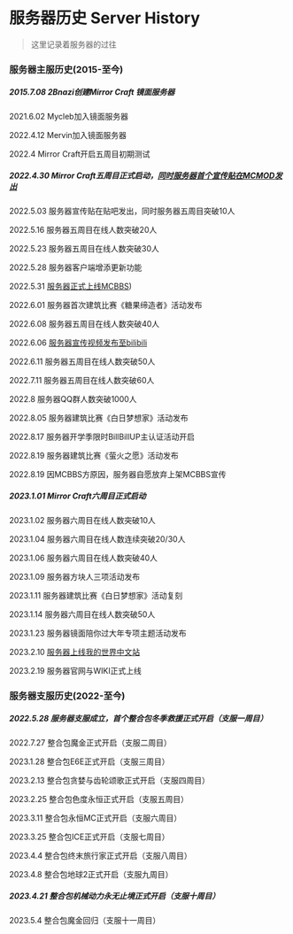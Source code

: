 # 服务器历史 Server History

> 这里记录着服务器的过往

### 服务器主服历史(2015-至今)

##### 2015.7.08 2Bnazi创建Mirror Craft 镜面服务器

2021.6.02 Mycleb加入镜面服务器

2022.4.12 Mervin加入镜面服务器

2022.4 Mirror Craft开启五周目初期测试

##### 2022.4.30 Mirror Craft五周目正式启动，[同时服务器首个宣传贴在MCMOD发出](https://play.mcmod.cn/sv20186262.html)

2022.5.03 服务器宣传贴在贴吧发出，同时服务器五周目突破10人

2022.5.16 服务器五周目在线人数突破20人

2022.5.23 服务器五周目在线人数突破30人

2022.5.28 服务器客户端增添更新功能

2022.5.31 [服务器正式上线MCBBS](https://www.mcbbs.net/thread-1339659-1-1.html))

2022.6.01 服务器首次建筑比赛《糖果缔造者》活动发布

2022.6.08 服务器五周目在线人数突破40人

2022.6.06 [服务器宣传视频发布至bilibili](https://www.bilibili.com/video/BV1PF411V7zZ)

2022.6.11 服务器五周目在线人数突破50人

2022.7.11 服务器五周目在线人数突破60人

2022.8 服务器QQ群人数突破1000人

2022.8.05 服务器建筑比赛《白日梦想家》活动发布

2022.8.17 服务器开学季限时BillBillUP主认证活动开启

2022.8.19 服务器建筑比赛《萤火之愿》活动发布

2022.8.19 因MCBBS方原因，服务器自愿放弃上架MCBBS宣传

##### 2023.1.01 Mirror Craft六周目正式启动

2023.1.02 服务器六周目在线人数突破10人

2023.1.04 服务器六周目在线人数连续突破20/30人

2023.1.06 服务器六周目在线人数突破40人

2023.1.09 服务器方块人三项活动发布

2023.1.11 服务器建筑比赛《白日梦想家》活动复刻

2023.1.14 服务器六周目在线人数突破50人

2023.1.23 服务器镜面陪你过大年专项主题活动发布

2023.2.10 [服务器上线我的世界中文站](https://www.minecraftzw.com/30936.html)

2023.2.19 服务器官网与WIKI正式上线



### 服务器支服历史(2022-至今)

##### 2022.5.28 服务器支服成立，首个整合包冬季救援正式开启（支服一周目）

2022.7.27 整合包魔金正式开启（支服二周目）

2023.1.28 整合包E6E正式开启（支服三周目）

2023.2.13 整合包贪婪与齿轮颂歌正式开启（支服四周目）

2023.2.25 整合包色度永恒正式开启（支服五周目）

2023.3.11 整合包永恒MC正式开启（支服六周目）

2023.3.25 整合包ICE正式开启（支服七周目）

2023.4.4 整合包终末旅行家正式开启（支服八周目）

2023.4.8 整合包地球2正式开启（支服九周目）

##### 2023.4.21 整合包机械动力永无止境正式开启（支服十周目）

2023.5.4 整合包魔金回归（支服十一周目）

